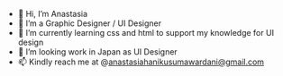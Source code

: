 - 👋 Hi, I’m Anastasia
- 👀 I’m a Graphic Designer / UI Designer
- 🌱 I’m currently learning css and html to support my knowledge for UI design
- 💞️ I’m looking work in Japan as UI Designer
- 📫 Kindly reach me at @anastasiahanikusumawardani@gmail.com

<!---
alfsora/alfsora is a ✨ special ✨ repository because its `README.md` (this file) appears on your GitHub profile.
You can click the Preview link to take a look at your changes.
--->
